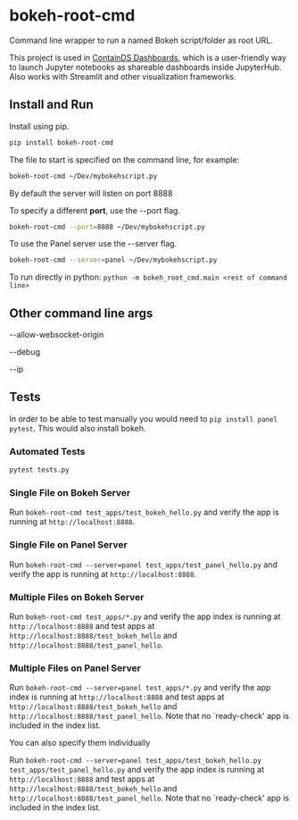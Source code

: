 # bokeh-root-cmd

Command line wrapper to run a named Bokeh script/folder as root URL.

This project is used in [ContainDS Dashboards](https://github.com/ideonate/cdsdashboards), which is a user-friendly
way to launch Jupyter notebooks as shareable dashboards inside JupyterHub. Also works with Streamlit and other
visualization frameworks.

## Install and Run

Install using pip.

```bash
pip install bokeh-root-cmd
```

The file to start is specified on the command line, for example:

```bash
bokeh-root-cmd ~/Dev/mybokehscript.py
```

By default the server will listen on port 8888

To specify a different **port**, use the --port flag.

```bash
bokeh-root-cmd --port=8888 ~/Dev/mybokehscript.py
```

To use the Panel server use the --server flag.

```bash
bokeh-root-cmd --server=panel ~/Dev/mybokehscript.py
```

To run directly in python: `python -m bokeh_root_cmd.main <rest of command line>`

## Other command line args

--allow-websocket-origin

--debug

--ip

## Tests

In order to be able to test manually you would need to `pip install panel pytest`. This would also install bokeh.

### Automated Tests

```bash
pytest tests.py
```

### Single File on Bokeh Server

Run `bokeh-root-cmd test_apps/test_bokeh_hello.py` and verify the app is running at `http://localhost:8888`.

### Single File on Panel Server

Run `bokeh-root-cmd --server=panel test_apps/test_panel_hello.py` and verify the app is running at `http://localhost:8888`.

### Multiple Files on Bokeh Server

Run `bokeh-root-cmd test_apps/*.py` and verify the app index is running at `http://localhost:8888` and test apps at `http://localhost:8888/test_bokeh_hello` and `http://localhost:8888/test_panel_hello`.

### Multiple Files on Panel Server

Run `bokeh-root-cmd --server=panel test_apps/*.py` and verify the app index is running at `http://localhost:8888` and test apps at `http://localhost:8888/test_bokeh_hello` and `http://localhost:8888/test_panel_hello`. Note that no `ready-check' app is included in the index list.

You can also specify them individually

Run `bokeh-root-cmd --server=panel test_apps/test_bokeh_hello.py test_apps/test_panel_hello.py` and verify the app index is running at `http://localhost:8888` and test apps at `http://localhost:8888/test_bokeh_hello` and `http://localhost:8888/test_panel_hello`. Note that no `ready-check' app is included in the index list.
